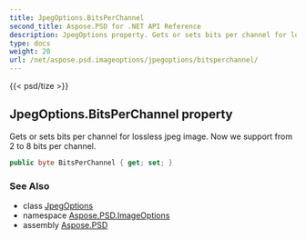 ```yaml
---
title: JpegOptions.BitsPerChannel
second_title: Aspose.PSD for .NET API Reference
description: JpegOptions property. Gets or sets bits per channel for lossless jpeg image. Now we support from 2 to 8 bits per channel
type: docs
weight: 20
url: /net/aspose.psd.imageoptions/jpegoptions/bitsperchannel/
---
```

{{< psd/tize >}}
## JpegOptions.BitsPerChannel property

Gets or sets bits per channel for lossless jpeg image. Now we support from 2 to 8 bits per channel.

```csharp
public byte BitsPerChannel { get; set; }
```

### See Also

* class [JpegOptions](../)
* namespace [Aspose.PSD.ImageOptions](../../../aspose.psd.imageoptions/)
* assembly [Aspose.PSD](../../../)


